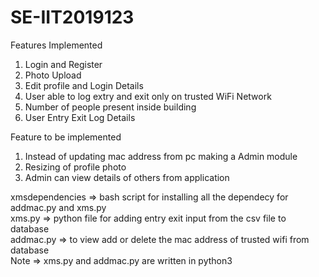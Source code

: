 # SE-IIT2019123

Features Implemented
1. Login and Register 
2. Photo Upload 
3. Edit profile and Login Details 
4. User able to log extry and exit only on trusted WiFi Network 
5. Number of people present inside building 
6. User Entry Exit Log Details  

Feature to be implemented
1. Instead of updating mac address from pc making a Admin module
2. Resizing of profile photo
3. Admin can view details of others from application 

xmsdependencies => bash script for installing all the dependecy for addmac.py and xms.py        
xms.py => python file for adding entry exit input from the csv file to database           
addmac.py => to view add or delete the mac address of trusted wifi from database                  
Note => xms.py and addmac.py are written in python3

